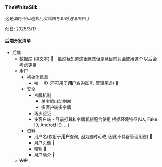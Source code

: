 ### TheWhiteSilk

这是满月不知道第几次试图写即时通讯项目了

创日: 2025/3/17

#### 后端开发清单

* 后端
  * 数据库 (纯文本) 🥰 - 虽然我知道这很低效但是我目前只会使用这个 以后会考虑更换
  * 用户
    * 初始化信息
      * 唯一 ID (不可用于**用户**查询账号, 管理用途) 🥰
    * 安全
      * 令牌机制
        * 单令牌自动刷新
        * 多客户端多令牌
      * 两步验证
      * 多客户端 - 目前打算和令牌机制配合使用 根据环境特征(UA, Fake ID, Android ID, ...)
    * 资料
      * 用户名(仅用于**用户**查询, 因为随时可改, 因此不具备管理用途) 🥰
      * 用户头像 🥰
      * 昵称 🥰
      * 用户简介 🥰
  * ~~WIP~~
